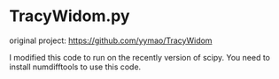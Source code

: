 # TracyWidom.py

original project: https://github.com/yymao/TracyWidom

I modified this code to run on the recently version of scipy.
You need to install numdifftools to use this code.
